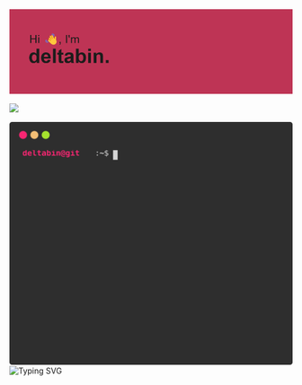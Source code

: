 <img src="header.png"/>

![](https://komarev.com/ghpvc/?username=deltabin&style=for-the-badge)


  <img align="center" src="https://github.com/deltabin/stats-terminal/raw/master/github_stats.svg">


  <img align="center" src="https://readme-typing-svg.herokuapp.com?font=Unbounded&duration=3500&pause=700&color=BE3455&width=435&lines=React+Developer;From+Kazakhstan+%E2%9D%A4%EF%B8%8F" alt="Typing SVG" />

